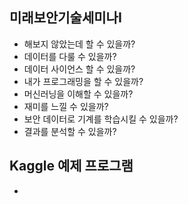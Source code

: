 ## 미래보안기술세미나I
* 해보지 않았는데 할 수 있을까?
* 데이터를 다룰 수 있을까?
* 데이터 사이언스 할 수 있을까?
* 내가 프로그래밍을 할 수 있을까?
* 머신러닝을 이해할 수 있을까?
* 재미를 느낄 수 있을까?
* 보안 데이터로 기계를 학습시킬 수 있을까? 
* 결과를 분석할 수 있을까? 

## Kaggle 예제 프로그램
* 



